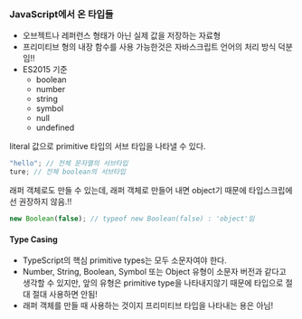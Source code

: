 ### JavaScript에서 온 타입들

- 오브젝트나 레퍼런스 형태가 아닌 실제 값을 저장하는 자료형
- 프리미티브 형의 내장 함수를 사용 가능한것은 자바스크립트 언어의 처리 방식 덕분임!!
- ES2015 기준
  - boolean
  - number
  - string
  - symbol
  - null
  - undefined

literal 값으로 primitive 타입의 서브 타입을 나타낼 수 있다.

```js
"hello"; // 전체 문자열의 서브타입
ture; // 전체 boolean의 서브타입
```

래퍼 객체로도 만들 수 있는데, 래퍼 객체로 만들어 내면 object기 때문에 타입스크립에선 권장하지 않음.!!

```js
new Boolean(false); // typeof new Boolean(false) : 'object'임
```

#### Type Casing

- TypeScript의 핵심 primitive types는 모두 소문자여야 한다.
- Number, String, Boolean, Symbol 또는 Object 유형이 소문자 버전과 같다고 생각할 수 있지만, 앞의 유형은 primitive type을 나타내지않기 때문에 타입으로 절대 절대 사용하면 안됨!
- 래퍼 객체를 만들 때 사용하는 것이지 프리미티브 타입을 나타내는 용은 아님!
